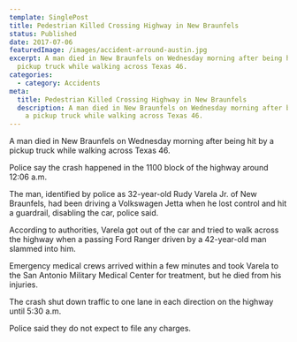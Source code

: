 ```yaml
---
template: SinglePost
title: Pedestrian Killed Crossing Highway in New Braunfels
status: Published
date: 2017-07-06
featuredImage: /images/accident-arround-austin.jpg
excerpt: A man died in New Braunfels on Wednesday morning after being hit by a
  pickup truck while walking across Texas 46.
categories:
  - category: Accidents
meta:
  title: Pedestrian Killed Crossing Highway in New Braunfels
  description: A man died in New Braunfels on Wednesday morning after being hit by
    a pickup truck while walking across Texas 46.
---
```

<!--StartFragment-->

A man died in New Braunfels on Wednesday morning after being hit by a pickup truck while walking across Texas 46.

Police say the crash happened in the 1100 block of the highway around 12:06 a.m.

The man, identified by police as 32-year-old Rudy Varela Jr. of New Braunfels, had been driving a Volkswagen Jetta when he lost control and hit a guardrail, disabling the car, police said.

According to authorities, Varela got out of the car and tried to walk across the highway when a passing Ford Ranger driven by a 42-year-old man slammed into him.

Emergency medical crews arrived within a few minutes and took Varela to the San Antonio Military Medical Center for treatment, but he died from his injuries.

The crash shut down traffic to one lane in each direction on the highway until 5:30 a.m.

Police said they do not expect to file any charges.

<!--EndFragment-->